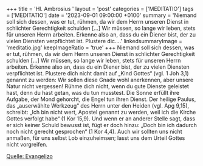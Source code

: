 +++
title = 'Hl. Ambrosius  '
layout = 'post'
categories = ['MEDITATIO']
tags = ['MEDITATIO']
date = '2023-09-01 09:00:00 +0100'
summary = 'Niemand soll sich dessen, was er tut, rühmen, da wir dem Herrn unseren Dienst in schlichter Gerechtigkeit schulden […] Wir müssen, so lange wir leben, stets für unseren Herrn arbeiten. Erkenne also an, dass du ein Diener bist, der zu vielen Diensten verpflichtet ist. Plustere dic....'
linkedsummaryImage = 'meditatio.jpg'
keepImageRatio = 'true'
+++
Niemand soll sich dessen, was er tut, rühmen, da wir dem Herrn unseren Dienst in schlichter Gerechtigkeit schulden […] Wir müssen, so lange wir leben, stets für unseren Herrn arbeiten. Erkenne also an, dass du ein Diener bist, der zu vielen Diensten verpflichtet ist. Plustere dich nicht damit auf „Kind Gottes“ (vgl.<!--more--> 1 Joh 3,1) genannt zu werden: Wir sollen diese Gnade wohl anerkennen, aber unsere Natur nicht vergessen! Rühme dich nicht, wenn du gute Dienste geleistet hast, denn du hast getan, was du tun musstest. Die Sonne erfüllt ihre Aufgabe, der Mond gehorcht, die Engel tun ihren Dienst. Der heilige Paulus, das „auserwählte Werkzeug“ des Herrn unter den Heiden (vgl. Apg 9,15), schreibt: „Ich bin nicht wert, Apostel genannt zu werden, weil ich die Kirche Gottes verfolgt habe“ (1 Kor 15,9). Und wenn er an anderer Stelle sagt, dass er sich keiner Schuld bewusst ist, fügt er doch hinzu: „Doch bin ich dadurch noch nicht gerecht gesprochen“ (1 Kor 4,4). Auch wir sollten uns nicht anmaßen, für uns selbst Lob einzuheimsen; lasst uns dem Urteil Gottes nicht vorgreifen.



[Quelle: Evangelizo](https://evangeliumtagfuertag.org/DE/gospel)

